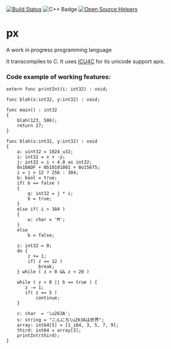 [![Build Status](https://travis-ci.org/sbuberl/px.svg)](https://travis-ci.org/sbuberl/px)
![C++ Badge](https://camo.githubusercontent.com/5470b238fcbd1a4ed9f15c650df2472ece533eb5/68747470733a2f2f696d672e736869656c64732e696f2f62616467652f7374642d632b2b31342d626c75652e737667)
[![Open Source Helpers](https://www.codetriage.com/sbuberl/px/badges/users.svg)](https://www.codetriage.com/sbuberl/px)

# px
A work in progress programming language

It transcompiles to C.  It uses [ICU4C](http://site.icu-project.org/) for its unicode support apis.

### Code example of working features:
```
extern func printInt(i: int32) : void;

func blah(x:int32, y:int32) : void;

func main() : int32
{
	blah(123, 586);
	return 27;
}

func blah(x:int32, y:int32) : void
{
	a: uint32 = 1024_u32;
	i: int32 = x + -y;
	j: int32 = i ÷ 4.0 as int32;
	0x10ADF + 0b10101001 + 0o15675;
	i = j > 12 ? 256 : 384;
	b: bool = true;
	if( b == false )
	{
		q: int32 = j * i;
		b = true;
	}
    else if( i > 384 )
    {
        w: char = 'M';
    }
	else
		b = false;

	z: int32 = 0;
	do {
        z += 1;
        if( z == 12 )
            break;
    } while ( z > 0 && z < 20 )

    while ( z > 0 || b == true ) {
       z -= 1;
       if( z == 5 )
           continue;
    }

	c: char  = '\u263A';
	s: string = "こんにち\u263Aは世界";
	array: int64[5] = [1_i64, 3, 5, 7, 9];
	third: int64 = array[3];
	printInt(third);
}
```
